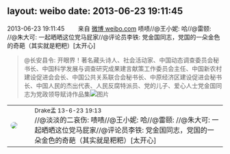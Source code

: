 layout: weibo
date: 2013-06-23 19:11:45
---
<meta name="referrer" content="no-referrer" />

2013-06-23 19:11:45  &nbsp;&nbsp;&nbsp;&nbsp;&nbsp;&nbsp; 来自 <a href="http://weibo.com/" rel="nofollow">微博 weibo.com</a>
啧啧//@王小妮: 哈//@雷颐: //@朱大可: 一起晒晒这位党马屁家//@评论员李铁: 党金国同志，党国的一朵金色的奇葩（其实就是粑粑）[太开心]
>  @长安县令: 开眼界！著名藏头诗人、社会活动家、中国动态调查委员会秘书长、中国科学发展与调查研究成果建言献策工作委员会主任、中国新农村建设促进会会长、中国公共关系联合会秘书长、中原经济区建设促进会秘书长、中国人民的杰出代表、人民反腐特派员、党的儿子、爱心人士党金国同志为党政领导赋诗作品集 ​​​
>  ![图片](https://ww2.sinaimg.cn/large/69936be5jw1e5xwkgysh6j20cd3n0wlu.jpg)

<table style="width: 100%;">
  <tr>
    <td style="width: 40px;"><img style="border-radius:50%" src="https://tva2.sinaimg.cn/crop.52.55.553.553.50/483c94a3jw1eblo5ch8jxj20j60pnjwq.jpg?KID=imgbed,tva&Expires=1624466919&ssig=yP7kJdl%2Btw"></td>
    <td colspan="2"><small>Drake孟 13-6-23 19:13</small><br/>//@淡淡的二哀伤: 啧啧//@王小妮: 哈//@雷颐: //@朱大可: 一起晒晒这位党马屁家//@评论员李铁: 党金国同志，党国的一朵金色的奇葩（其实就是粑粑）[太开心]</td>
  </tr>
</table>
